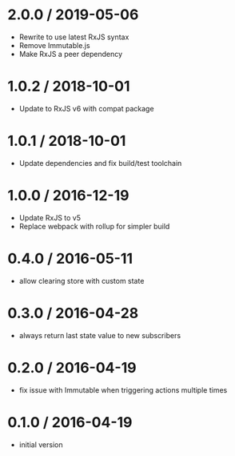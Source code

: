 # 2.0.0 / 2019-05-06

- Rewrite to use latest RxJS syntax
- Remove Immutable.js
- Make RxJS a peer dependency

# 1.0.2 / 2018-10-01

- Update to RxJS v6 with compat package

# 1.0.1 / 2018-10-01

- Update dependencies and fix build/test toolchain

# 1.0.0 / 2016-12-19

- Update RxJS to v5
- Replace webpack with rollup for simpler build

# 0.4.0 / 2016-05-11

- allow clearing store with custom state

# 0.3.0 / 2016-04-28

- always return last state value to new subscribers

# 0.2.0 / 2016-04-19

- fix issue with Immutable when triggering actions multiple times

# 0.1.0 / 2016-04-19

- initial version
